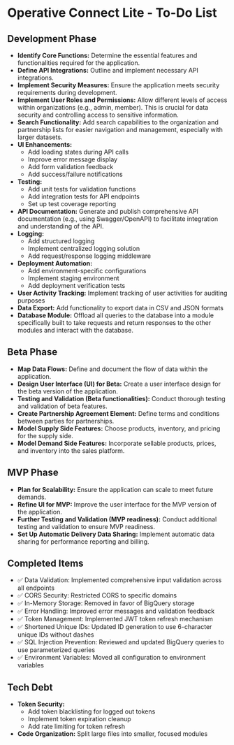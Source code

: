 # Operative Connect Lite - To-Do List

## Development Phase

* **Identify Core Functions:** Determine the essential features and functionalities required for the application.
* **Define API Integrations:** Outline and implement necessary API integrations.
* **Implement Security Measures:** Ensure the application meets security requirements during development.
* **Implement User Roles and Permissions:** Allow different levels of access within organizations (e.g., admin, member). This is crucial for data security and controlling access to sensitive information.
* **Search Functionality:** Add search capabilities to the organization and partnership lists for easier navigation and management, especially with larger datasets.
* **UI Enhancements:** 
    * Add loading states during API calls
    * Improve error message display
    * Add form validation feedback
    * Add success/failure notifications
* **Testing:** 
    * Add unit tests for validation functions
    * Add integration tests for API endpoints
    * Set up test coverage reporting
* **API Documentation:** Generate and publish comprehensive API documentation (e.g., using Swagger/OpenAPI) to facilitate integration and understanding of the API.
* **Logging:** 
    * Add structured logging
    * Implement centralized logging solution
    * Add request/response logging middleware
* **Deployment Automation:**
    * Add environment-specific configurations
    * Implement staging environment
    * Add deployment verification tests
* **User Activity Tracking:** Implement tracking of user activities for auditing purposes
* **Data Export:** Add functionality to export data in CSV and JSON formats
* **Database Module:** Offload all queries to the database into a module specifically built to take requests and return responses to the other modules and interact with the database.

## Beta Phase

* **Map Data Flows:** Define and document the flow of data within the application.
* **Design User Interface (UI) for Beta:** Create a user interface design for the beta version of the application.
* **Testing and Validation (Beta functionalities):** Conduct thorough testing and validation of beta features.
* **Create Partnership Agreement Element:** Define terms and conditions between parties for partnerships.
* **Model Supply Side Features:** Choose products, inventory, and pricing for the supply side.
* **Model Demand Side Features:** Incorporate sellable products, prices, and inventory into the sales platform.

## MVP Phase

* **Plan for Scalability:** Ensure the application can scale to meet future demands.
* **Refine UI for MVP:** Improve the user interface for the MVP version of the application.
* **Further Testing and Validation (MVP readiness):** Conduct additional testing and validation to ensure MVP readiness.
* **Set Up Automatic Delivery Data Sharing:** Implement automatic data sharing for performance reporting and billing.

## Completed Items

* ✅ Data Validation: Implemented comprehensive input validation across all endpoints
* ✅ CORS Security: Restricted CORS to specific domains
* ✅ In-Memory Storage: Removed in favor of BigQuery storage
* ✅ Error Handling: Improved error messages and validation feedback
* ✅ Token Management: Implemented JWT token refresh mechanism
* ✅ Shortened Unique IDs: Updated ID generation to use 6-character unique IDs without dashes
* ✅ SQL Injection Prevention: Reviewed and updated BigQuery queries to use parameterized queries
* ✅ Environment Variables: Moved all configuration to environment variables

## Tech Debt
* **Token Security:** 
    * Add token blacklisting for logged out tokens
    * Implement token expiration cleanup
    * Add rate limiting for token refresh
* **Code Organization:** Split large files into smaller, focused modules